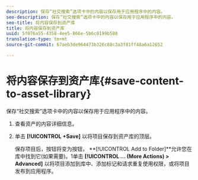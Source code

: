 ```yaml
---
description: 保存“社交搜索”选项卡中的内容以保存用于应用程序中的内容。
seo-description: 保存“社交搜索”选项卡中的内容以保存用于应用程序中的内容。
seo-title: 将内容保存到资产库
title: 将内容保存到资产库
uuid: 5f076a55-4358-4ee5-866e-5b6c0199b580
translation-type: tm+mt
source-git-commit: 67aeb3de964473b326c88c3a3f81ff48a6a12652

---
```



# 将内容保存到资产库{#save-content-to-asset-library}

保存“社交搜索”选项卡中的内容以保存用于应用程序中的内容。

1. 查看资产的内容详细信息。
1. 单击 **[!UICONTROL +Save]** 以将项目保存到资产库的顶层。

   保存项目后，按钮将变为按钮， **[!UICONTROL Add to Folder]**允许您在库中找到它(如果需要)。1单击 **[!UICONTROL … (More Actions) > Advanced]** 以将项目添加到库中、添加标记和请求重复使用权限，或将项目发布到应用程序。
